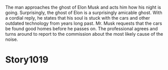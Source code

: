 The man approaches the ghost of Elon Musk and acts him how his night is going. Surprisingly, the ghost of Elon is a surprisingly amicable
ghost. With a cordial reply, he states that his soul is stuck with the cars and other outdated technology from years long past. Mr. Musk
requests that the cars be found good homes before he passes on. The professional agrees and turns around to report to the commission about
the most likely cause of the noise.

# Story1019 
